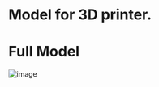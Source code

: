 # Model for 3D printer.

 # Full Model
![image](https://user-images.githubusercontent.com/101656593/158688453-25dd5918-3f26-4532-8310-32926f04d941.png)
